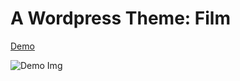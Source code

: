 # A Wordpress Theme: Film

[Demo](http://delayed-act.000webhostapp.com/)

![Demo Img](https://github.com/nguyentu43/simplefilmtheme/raw/master/screenshot.png) 

